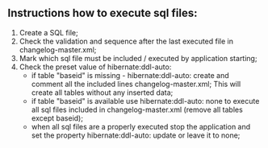 ## Instructions how to execute sql files:

1. Create a SQL file;
2. Check the validation and sequence after the last executed file in changelog-master.xml;
3. Mark which sql file must be included / executed by application starting;
4. Check the preset value of hibernate:ddl-auto:
   - if table "baseid" is missing - hibernate:ddl-auto: create and comment all the included lines changelog-master.xml;
   This will create all tables without any inserted data;
   - if table "baseid" is available use hibernate:ddl-auto: none to execute all sql files included in changelog-master.xml (remove all tables except baseid);
   - when all sql files are a properly executed stop the application and set the property hibernate:ddl-auto: update or leave it to none;